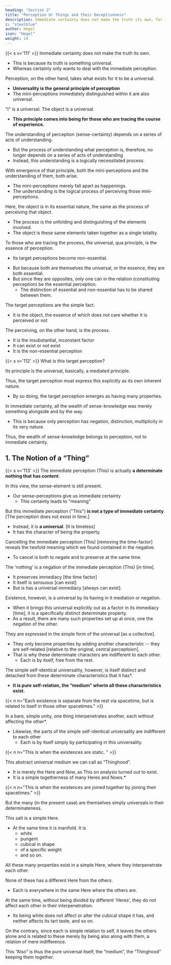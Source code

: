 ```yaml
---
heading: "Section 2"
title: "Perception Or Things and their Deceptiveness"
description: Immediate certainty does not make the truth its own, for its truth is something universal, whereas certainty wants to deal with the This.
c: "steelblue"
author: Hegel
icon: "Hegel"
weight: 14
---
```



{{< s v='111' >}} Immediate certainty does not make the truth its own. 
- This is because its truth is something universal. 
- Whereas certainty only wants to deal with the immediate perception.
<!-- This. -->

Perception, on the other hand, takes what exists for it to be a universal. 
- **Universality is the general principle of perception**
 - The mini-perceptions immediately distinguished within it are also universal.
<!-- moments -->

"I" is a universal. The object is a universal.
- **This principle comes into being for those who are tracing the course of experience.**


The understanding of perception (sense-certainty) depends on a series of acts of understanding.
- But the process of understanding what perception is, therefore, no longer depends on a series of acts of understanding
- Instead, this understanding is a logically necessitated process. 

With emergence of that principle, both the mini-perceptions and the understanding of them, both arise. 
- The mini-perceptions merely fall apart as happenings.
- The understanding is the logical process of perceiving those mini-perceptions.

<!-- The one, the process of pointing out and indicating, the other the same process, but as a simple fact – the former , the latter the object perceived. -->

Here, the object is in its essential nature, the same as the process of perceiving that object. 
- The process is the unfolding and distinguishing of the elements involved.
- The object is these same elements taken together as a single totality. 

To those who are tracing the process, the universal, qua principle, is the essence of perception.
<!-- ) or in itself,(2) -->
- Its target perceptions become non-essential. 
<!-- as against this abstraction, both the moments distinguished-that which perceives and that which is perceived – are what is non-essential.  -->
- But because both are themselves the universal, or the essence, they are both essential.
- But since they are opposites, only one can in the relation (constituting perception) be the essential perception.
  - The distinction of essential and non-essential has to be shared between them. 

The target perceptions are the simple fact.
- It is the object, the essence of which does not care whether it is perceived or not

The perceiving, on the other hand, is the process.
- It is the insubstantial, inconstant factor
- It can exist or not exist
- It is the non-essential perception
 <!-- moment. -->


{{< s v='112' >}} What is this target perception?

<!-- This object we have now to determine more precisely, and to develop this determinate character from the result arrived at: the more detailed development does not fall in place here.  -->

Its principle is the universal, basically, a mediated principle.

Thus, the target perception must express this explicitly as its own inherent nature. 
<!-- object -->
- By so doing, the target perception emerges as having many properties. 

In immediate certainty, all the wealth of sense-knowledge was merely something alongside and by the way.
- This is because only perception has negation, distinction, multiplicity in its very nature.

Thus, the wealth of sense-knowledge belongs to perception, not to immediate certainty.



## 1. The Notion of a “Thing”

{{< s v='113' >}} The immediate perception (This) is actually **a determinate nothing that has content**. 
<!--  that is This -->

<!--  established as not This, or as superseded, and yet not nothing (simpliciter). 

It is a determinate nothing, a nothing with a certain content, viz. the This.  -->

In this view, the sense-element is still present.
- Our sense-perceptions give us immediate certainty
  - This certainty leads to "meaning"

But this immediate perception ("This") **is not a type of immediate certainty**. [The perception does not exost in time.]
- Instead, it is **a universal**. [It is timeless]
- It has the character of being the property.

<!-- it is not in the form of some particular that is “meant” – as had to be the case in  – but as a universal, as that which will have  -->

Cancelling the immediate perception (This) [removing the time-factor] reveals the twofold meaning which we found contained in the negative.
- To cancel is both to negate and to preserve at the same time.

<!-- "Superseding"   -->

The 'nothing' is a negation of the immediate perception (This) [in time]. 
- It preserves immediacy [the time factor]
- It itself is sensuous [can exist]
- But is has a universal immediacy [always can exist]. 

<!-- Being,  -->
Existence, however, is a universal by its having in it mediation or negation. 
- When it brings this universal explicitly out as a factor in its immediacy [time], it is a specifically distinct determinate property. 
- As a result, there are many such properties set up at once, one the negation of the other. 

They are expressed in the simple form of the universal [as a collective].
- They only become properties by adding another characteristic -- they are self-related [relative to the original, central perceptoion].
- That is why these determinate characters are indifferent to each other.
  - Each is by itself, free from the rest.


The simple self-identical universality, however, is itself distinct and detached from these determinate characteristics that it has*. 
- **It is pure self-relation, the “medium” wherin all these characteristics exist.** 

{{< n n="Each existence is separate from the rest via spacetime, but is related to itself in those other spacetimes." >}}

In a bare, simple unity, one thing interpenetrates another, each without affecting the other*. 
- Likewise, the parts of the simple self-identical universality are indifferent to each other
  - Each is by itself simply by participating in this universality.

{{< n n="This is when the existences are static. " >}}


This abstract universal medium we can call as “Thinghood”. 
- It is merely the Here and Now, as This on analysis turned out to exist.
- It is a simple togetherness of many Heres and Nows.*

{{< n n="This is when the existences are joined together by joining their spacetimes." >}}


But the many (in the present case) are themselves simply universals in their determinateness.

 <!-- in general or pure essential reality, is  -->

This salt is a simple Here. 
- At the same time it is manifold. It is
  - white
  - pungent
  - cubical in shape
  - of a specific weight
  - and so on. 

All these many properties exist in a simple Here, where they interpenetrate each other. 

None of these has a different Here from the others. 
- Each is everywhere in the same Here where the others are. 

At the same time, without being divided by different 'Heres', they do not affect each other in their interpenetration.
- Its being white does not affect or alter the cubical shape it has, and neither affects its tart taste, and so on.

On the contrary, since each is simple relation to self, it leaves the others alone and is related to these merely by being also along with them, a relation of mere indifference. 

This “Also” is thus the pure universal itself, the “medium”, the “Thinghood” keeping them together.
